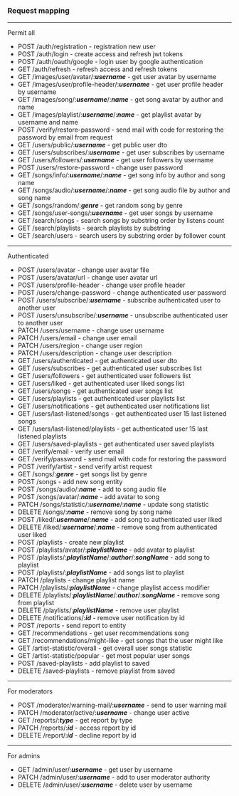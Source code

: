 ### Request mapping
___
Permit all
+ POST /auth/registration - registration new user
+ POST /auth/login - create access and refresh jwt tokens
+ POST /auth/oauth/google - login user by google authentication
+ GET /auth/refresh - refresh access and refresh tokens
+ GET /images/user/avatar/:_**username**_ - get user avatar by username
+ GET /images/user/profile-header/:_**username**_ - get user profile header by username
+ GET /images/song/:_**username**_/:_**name**_ - get song avatar by author and name
+ GET /images/playlist/:_**username**_/:_**name**_ - get playlist avatar by username and name
+ POST /verify/restore-password - send mail with code for restoring the password by email from request
+ GET /users/public/:**_username_** - get public user dto
+ GET /users/subscribes/:**_username_** - get user subscribes by username
+ GET /users/followers/:**_username_** - get user followers by username
+ POST /users/restore-password - change user password
+ GET /songs/info/:**_username_**/:_**name**_ - get song info by author and song name
+ GET /songs/audio/:**_username_**/:**_name_** - get song audio file by author and song name
+ GET /songs/random/:**_genre_** - get random song by genre
+ GET /songs/user-songs/:**_username_** - get user songs by username
+ GET /search/songs - search songs by substring order by listens count
+ GET /search/playlists - search playlists by substring
+ GET /search/users - search users by substring order by follower count
___
Authenticated
+ POST /users/avatar - change user avatar file
+ POST /users/avatar/url - change user avatar url
+ POST /users/profile-header - change user profile header
+ POST /users/change-password - change authenticated user password
+ POST /users/subscribe/:**_username_** - subscribe authenticated user to another user
+ POST /users/unsubscribe/:**_username_** - unsubscribe authenticated user to another user
+ PATCH /users/username - change user username
+ PATCH /users/email - change user email
+ PATCH /users/region - change user region
+ PATCH /users/description - change user description
+ GET /users/authenticated - get authenticated user dto
+ GET /users/subscribes - get authenticated user subscribes list
+ GET /users/followers - get authenticated user followers list
+ GET /users/liked - get authenticated user liked songs list
+ GET /users/songs - get authenticated user songs list
+ GET /users/playlists - get authenticated user playlists list
+ GET /users/notifications - get authenticated user notifications list
+ GET /users/last-listened/songs - get authenticated user 15 last listened songs
+ GET /users/last-listened/playlists - get authenticated user 15 last listened playlists
+ GET /users/saved-playlists - get authenticated user saved playlists
+ GET /verify/email - verify user email
+ GET /verify/password - send mail with code for restoring the password
+ POST /verify/artist - send verify artist request
+ GET /songs/:**_genre_** - get songs list by genre
+ POST /songs - add new song entity
+ POST /songs/audio/:**_name_** - add to song audio file
+ POST /songs/avatar/:**_name_** - add avatar to song
+ PATCH /songs/statistic/:**_username_**/:**_name_** - update song statistic
+ DELETE /songs/:**_name_** - remove song by song name
+ POST /liked/:**_username_**/:**_name_** - add song to authenticated user liked
+ DELETE /liked/:**_username_**/:**_name_** - remove song from authenticated user liked
+ POST /playlists - create new playlist
+ POST /playlists/avatar/:**_playlistName_** - add avatar to playlist
+ POST /playlists/:**_playlistName_**/:**_author_**/:**_songName_** - add song to playlist
+ POST /playlists/:**_playlistName_** - add songs list to playlist
+ PATCH /playlists - change playlist name
+ PATCH /playlists/:**_playlistName_** - change playlist access modifier
+ DELETE /playlists/:**_playlistName_**/:**_author_**/:**_songName_** - remove song from playlist
+ DELETE /playlists/:**_playlistName_** - remove user playlist
+ DELETE /notifications/:**_id_** - remove user notification by id
+ POST /reports - send report to entity
+ GET /recommendations - get user recommendations song
+ GET /recommendations/might-like - get songs that the user might like
+ GET /artist-statistic/overall - get overall user songs statistic
+ GET /artist-statistic/popular - get most popular user songs
+ POST /saved-playlists - add playlist to saved
+ DELETE /saved-playlists - remove playlist from saved
___
For moderators
+ POST /moderator/warning-mail/:**_username_** - send to user warning mail
+ PATCH /moderator/active/:**_username_** - change user active
+ GET /reports/:**_type_** - get report by type
+ PATCH /reports/:**_id_** - access report by id
+ DELETE /report/:**_id_** - decline report by id
___
For admins
+ GET /admin/user/:**_username_** - get user by username
+ PATCH /admin/user/:**_username_** - add to user moderator authority
+ DELETE /admin/user/:**_username_** - delete user by username
